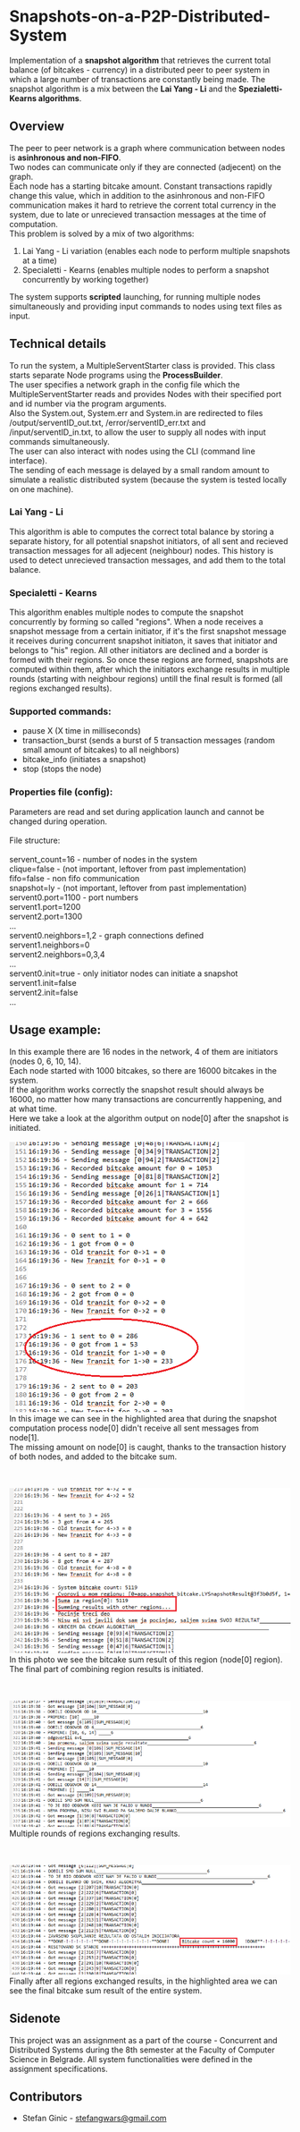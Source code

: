 # Snapshots-on-a-P2P-Distributed-System
Implementation of a <b>snapshot algorithm</b> that retrieves the current total balance (of bitcakes - currency) in a distributed peer to peer system in which a large number of transactions are constantly being made. The snapshot algorithm is a mix between the <b>Lai Yang - Li</b> and the <b>Spezialetti-Kearns algorithms</b>.

## Overview
The peer to peer network is a graph where communication between nodes is <b>asinhronous and non-FIFO</b>.<br>
Two nodes can communicate only if they are connected (adjecent) on the graph. <br>
Each node has a starting bitcake amount. Constant transactions rapidly change this value, which in addition to the asinhronous and non-FIFO communication makes it hard to retrieve the corrent total currency in the system, due to late or unrecieved transaction messages at the time of computation. <br>
This problem is solved by a mix of two algorithms:
1. Lai Yang - Li variation (enables each node to perform multiple snapshots at a time)
2. Specialetti - Kearns (enables multiple nodes to perform a snapshot concurrently by working together)

The system supports <b>scripted</b> launching, for running multiple nodes simultaneously and providing input commands to nodes using text files as input. 

## Technical details
To run the system, a MultipleServentStarter class is provided. This class starts separate Node programs using the <b>ProcessBuilder</b>.<br>
The user specifies a network graph in the config file which the MultipleServentStarter reads and provides Nodes with their specified port and id number via the program arguments.<br>
Also the System.out, System.err and System.in are redirected to files /output/serventID_out.txt, /error/serventID_err.txt and /input/serventID_in.txt, to allow the user to supply all nodes with input commands simultaneously. <br>
The user can also interact with nodes using the CLI (command line interface). <br>
The sending of each message is delayed by a small random amount to simulate a realistic distributed system (because the system is tested locally on one machine).

### Lai Yang - Li
This algorithm is able to computes the correct total balance by storing a separate history, for all potential snapshot initiators, of all sent and recieved transaction messages for all adjecent (neighbour) nodes. This history is used to detect unrecieved transaction messages, and add them to the total balance.

### Specialetti - Kearns
This algorithm enables multiple nodes to compute the snapshot concurrently by forming so called "regions". When a node receives a snapshot message from a certain initiator, if it's the first snapshot message it receives during concurrent snapshot initiaton, it saves that initiator and belongs to "his" region. All other initiators are declined and a border is formed with their regions. So once these regions are formed, snapshots are computed within them, after which the initiators exchange results in multiple rounds (starting with neighbour regions) untill the final result is formed (all regions exchanged results).

### Supported commands:
* pause X (X time in milliseconds)
* transaction_burst (sends a burst of 5 transaction messages (random small amount of bitcakes) to all neighbors)
* bitcake_info (initiates a snapshot)
* stop (stops the node)

### Properties file (config):
Parameters are read and set during application launch and cannot be changed during operation.<br><br>
File structure:<br><br>
servent_count=16 - number of nodes in the system<br>
clique=false - (not important, leftover from past implementation)<br>
fifo=false - non fifo communication<br>
snapshot=ly - (not important, leftover from past implementation)<br>
servent0.port=1100 - port numbers<br>
servent1.port=1200<br>
servent2.port=1300<br>
...<br>
servent0.neighbors=1,2 - graph connections defined<br>
servent1.neighbors=0<br>
servent2.neighbors=0,3,4<br>
...<br>
servent0.init=true - only initiator nodes can initiate a snapshot<br>
servent1.init=false<br>
servent2.init=false<br>
...

## Usage example:
In this example there are 16 nodes in the network, 4 of them are initiators (nodes 0, 6, 10, 14). <br>
Each node started with 1000 bitcakes, so there are 16000 bitcakes in the system. <br>
If the algorithm works correctly the snapshot result should always be 16000, no matter how many transactions are concurrently happening, and at what time.<br>
Here we take a look at the algorithm output on node\[0\] after the snapshot is initiated. <br><br>
![Alt text](images/ex1.png?raw=true "")<br>
In this image we can see in the highlighted area that during the snapshot computation process node\[0\] didn't receive all sent messages from node\[1\]. <br>
The missing amount on node\[0\] is caught, thanks to the transaction history of both nodes, and added to the bitcake sum.<br><br><br>

![Alt text](images/ex2.png?raw=true "")<br>
In this photo we see the bitcake sum result of this region (node\[0\] region).<br>
The final part of combining region results is initiated. <br><br><br>

![Alt text](images/ex3.png?raw=true "")<br>
Multiple rounds of regions exchanging results. <br><br><br>

![Alt text](images/ex4.png?raw=true "")<br>
Finally after all regions exchanged results, in the highlighted area we can see the final bitcake sum result of the entire system.

## Sidenote
This project was an assignment as a part of the course - Concurrent and Distributed Systems during the 8th semester at the Faculty of Computer Science in Belgrade. All system functionalities were defined in the assignment specifications.

## Contributors
- Stefan Ginic - <stefangwars@gmail.com>
